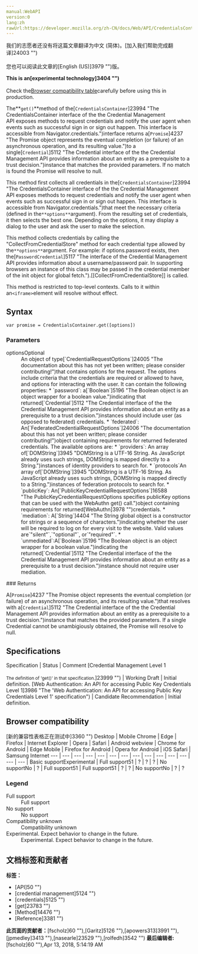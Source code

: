 ```yaml
---
manual:WebAPI
version:0
lang:zh
rawUrl:https://developer.mozilla.org/zh-CN/docs/Web/API/CredentialsContainer/get
---
```




<bdi>我们的志愿者还没有将这篇文章翻译为<bdi>中文 (简体)</bdi>。[加入我们帮助完成翻译]24003 "")<br></br>您也可以阅读此文章的[English (US)]3979 "")版。</bdi>






**This is an[experimental technology]3404 "")**<br></br>Check the[Browser compatibility table](%5133#Browser_compatibility "")carefully before using this in production.




The**`get()`**method of the[`CredentialsContainer`]23994 "The CredentialsContainer interface of the the Credential Management API exposes methods to request credentials and notify the user agent when events such as successful sign in or sign out happen. This interface is accessible from Navigator.credentials.")interface returns a[`Promise`]4237 "The Promise object represents the eventual completion (or failure) of an asynchronous operation, and its resulting value.")to a single[`Credential`]5112 "The Credential interface of the the Credential Management API provides information about an entity as a prerequisite to a trust decision.")instance that matches the provided parameters. If no match is found the Promise will resolve to null.



This method first collects all credentials in the[`CredentialsContainer`]23994 "The CredentialsContainer interface of the the Credential Management API exposes methods to request credentials and notify the user agent when events such as successful sign in or sign out happen. This interface is accessible from Navigator.credentials.")that meet the necessary criteria (defined in the`**options**`argument). From the resulting set of credentials, it then selects the best one. Depending on the options, it may display a dialog to the user and ask the user to make the selection.



This method collects credentials by calling the &quot;CollectFromCredentialStore&quot; method for each credential type allowed by the`**options**`argument. For example: if options.password exists, then the[`PasswordCredential`]5117 "The interface of the Credential Management API provides information about a username/password pair. In supporting browsers an instance of this class may be passed in the credential member of the init object for global fetch.").[[CollectFromCredentialStore]] is called.



This method is restricted to top-level contexts. Calls to it within an`<iframe>`element will resolve without effect.



## Syntax<a name="Syntax"></a>

```
var promise = CredentialsContainer.get([options])
```

### Parameters<a name="Parameters"></a>
<dl><dt id=''>optionsOptional</dt><dd>An object of type[`CredentialRequestOptions`]24005 "The documentation about this has not yet been written; please consider contributing!")that contains options for the request. The options include criteria that the credentials are required or allowed to have, and options for interacting with the user. It can contain the following properties:
* `password`: a[`Boolean`]5196 "The Boolean object is an object wrapper for a boolean value.")indicating that returned[`Credential`]5112 "The Credential interface of the the Credential Management API provides information about an entity as a prerequisite to a trust decision.")instances should include user (as opposed to federated) credentials.
* `federated`: An[`FederatedCredentialRequestOptions`]24006 "The documentation about this has not yet been written; please consider contributing!")object containing requirements for returned federated credentials. The available options are:
	* `providers`: An array of[`DOMString`]3945 "DOMString is a UTF-16 String. As JavaScript already uses such strings, DOMString is mapped directly to a String.")instances of identity providers to search for.
	* `protocols`An array of[`DOMString`]3945 "DOMString is a UTF-16 String. As JavaScript already uses such strings, DOMString is mapped directly to a String.")instances of federation protocols to search for.
* `publicKey`: An[`PublicKeyCredentialRequestOptions`]16588 "The PublicKeyCredentialRequestOptions specifies publicKey options that can be used with the WebAuthn get() call.")object containing requirements for returned[WebAuthn]3978 "")credentials.
* `mediation`: A[`String`]4404 "The String global object is a constructor for strings or a sequence of characters.")indicating whether the user will be required to log on for every visit to the website. Valid values are`"silent"`,`"optional"`, or`"required"`.
* `unmediated`:<i></i>A[`Boolean`]5196 "The Boolean object is an object wrapper for a boolean value.")indicating the returned[`Credential`]5112 "The Credential interface of the the Credential Management API provides information about an entity as a prerequisite to a trust decision.")instance should not require user mediation.
</dd></dl>
### Returns<a name="Returns"></a>


A[`Promise`]4237 "The Promise object represents the eventual completion (or failure) of an asynchronous operation, and its resulting value.")that resolves with a[`Credential`]5112 "The Credential interface of the the Credential Management API provides information about an entity as a prerequisite to a trust decision.")instance that matches the provided parameters. If a single Credential cannot be unambigiously obtained, the Promise will resolve to null.


## Specifications<a name="Specifications"></a>
Specification | Status | Comment 
[Credential Management Level 1<br></br><small>The definition of &#39;get()&#39; in that specification.</small>]23999 "") | Working Draft | Initial definition. 
[Web Authentication: An API for accessing Public Key Credentials Level 1]3986 "The 'Web Authentication: An API for accessing Public Key Credentials Level 1' specification") | Candidate Recommendation | Initial definition. 


## Browser compatibility<a name="Browser_compatibility"></a>
[新的兼容性表格正在测试中<i></i>]3360 "")
<abbr>Desktop<i></i></abbr> | <abbr>Mobile<i></i></abbr> 
<abbr>Chrome<i></i></abbr> | <abbr>Edge<i></i></abbr> | <abbr>Firefox<i></i></abbr> | <abbr>Internet Explorer<i></i></abbr> | <abbr>Opera<i></i></abbr> | <abbr>Safari<i></i></abbr> | <abbr>Android webview<i></i></abbr> | <abbr>Chrome for Android<i></i></abbr> | <abbr>Edge Mobile<i></i></abbr> | <abbr>Firefox for Android<i></i></abbr> | <abbr>Opera for Android<i></i></abbr> | <abbr>iOS Safari<i></i></abbr> | <abbr>Samsung Internet<i></i></abbr> 
 ---  |  ---  |  ---  |  ---  |  ---  |  ---  |  ---  |  ---  |  ---  |  ---  |  ---  |  ---  |  ---  |  ---  | 
Basic support<abbr>Experimental<i></i></abbr> | <abbr>Full support</abbr>51 | <abbr>?</abbr> | <abbr>?</abbr> | <abbr>?</abbr> | <abbr>No support</abbr>No | <abbr>?</abbr> | <abbr>Full support</abbr>51 | <abbr>Full support</abbr>51 | <abbr>?</abbr> | <abbr>?</abbr> | <abbr>No support</abbr>No | <abbr>?</abbr> | <abbr>?</abbr> 


### Legend<a name="Legend"></a>
<dl><dt id=''><abbr>Full support</abbr></dt><dd>Full support</dd><dt id=''><abbr>No support</abbr></dt><dd>No support</dd><dt id=''><abbr>Compatibility unknown</abbr></dt><dd>Compatibility unknown</dd><dt id=''><abbr>Experimental. Expect behavior to change in the future.<i></i></abbr></dt><dd>Experimental. Expect behavior to change in the future.</dd></dl>




## 文档标签和贡献者
**标签：**
* [API]50 "")
* [credential management]5124 "")
* [credentials]5125 "")
* [get]23783 "")
* [Method]14476 "")
* [Reference]3381 "")

**此页面的贡献者：**[fscholz]60 ""),[Garitz]5126 ""),[apowers313]3991 ""),[jpmedley]3413 ""),[nasearle]23529 ""),[rolfedh]3542 "")
**最后编辑者:**[fscholz]60 ""),<time>Apr 13, 2018, 5:14:19 AM</time>


